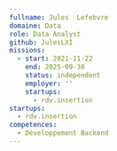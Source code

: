 ```yaml
---
fullname: Jules  Lefebvre
domaine: Data
role: Data Analyst
github: JulesLXI
missions:
  - start: 2021-11-22
    end: 2025-09-30
    status: independent
    employer: ''
    startups:
      - rdv.insertion
startups:
  - rdv.insertion
competences:
  - Développement Backend
---
```

